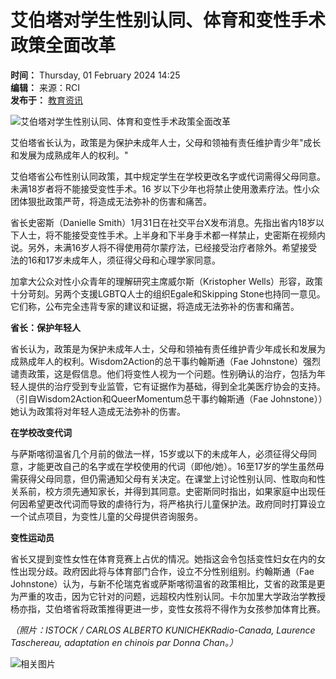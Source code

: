 # 艾伯塔对学生性别认同、体育和变性手术政策全面改革

**时间：** Thursday, 01 February 2024 14:25  
**编辑：** 来源：RCI  
**发布于：** [教育资讯](/index.php/education/educationnews)

![艾伯塔对学生性别认同、体育和变性手术政策全面改革](/media/k2/items/cache/b62846fd1ec54801f7a8228fe7b3cc52_L.jpg)

艾伯塔省长认为，政策是为保护未成年人士，父母和领袖有责任维护青少年"成长和发展为成熟成年人的权利。"

艾伯塔省公布性别认同政策，其中规定学生在学校更改名字或代词需得父母同意。未满18岁者将不能接受变性手术。16 岁以下少年也将禁止使用激素疗法。性小众团体狠批政策严苛，将造成无法弥补的伤害和痛苦。

省长史密斯（Danielle Smith）1月31日在社交平台X发布消息。先指出省内18岁以下人士，将不能接受变性手术。上半身和下半身手术都一样禁止，史密斯在视频内说。另外，未满16岁人将不得使用荷尔蒙疗法，已经接受治疗者除外。希望接受法的16和17岁未成年人，须征得父母和心理学家同意。

加拿大公众对性小众青年的理解研究主席威尔斯（Kristopher Wells）形容，政策十分苛刻。另两个支援LGBTQ人士的组织Egale和Skipping Stone也持同一意见。它们称，公布完全违背专家的建议和证据，将造成无法弥补的伤害和痛苦。

**省长：保护年轻人**

省长认为，政策是为保护未成年人士，父母和领袖有责任维护青少年成长和发展为成熟成年人的权利。Wisdom2Action的总干事约翰斯通（Fae Johnstone）强烈谴责政策，这是假信息。他们将变性人视为一个问题。性别确认的治疗，包括为年轻人提供的治疗受到专业监管，它有证据作为基础，得到全北美医疗协会的支持。（引自Wisdom2Action和QueerMomentum总干事约翰斯通（Fae Johnstone））她认为政策将对年轻人造成无法弥补的伤害。

**在学校改变代词**

与萨斯喀彻温省几个月前的做法一样，15岁或以下的未成年人，必须征得父母同意，才能更改自己的名字或在学校使用的代词（即他/她）。16至17岁的学生虽然毋需获得父母同意，但仍需通知父母有关决定。在课堂上讨论性别认同、性取向和性关系前，校方须先通知家长，并得到其同意。史密斯同时指出，如果家庭中出现任何因希望更改代词而导致的虐待行为，将严格执行儿童保护法。政府同时打算设立一个试点项目，为变性儿童的父母提供咨询服务。

**变性运动员**

省长又提到变性女性在体育竞赛上占优的情况。她指这会令包括变性妇女在内的女性出现分歧。政府因此将与体育部门合作，设立不分性别组别。约翰斯通（Fae Johnstone）认为，与新不伦瑞克省或萨斯喀彻温省的政策相比，艾省的政策是更为严重的攻击，因为它针对的问题，远超校内性别认同。卡尔加里大学政治学教授杨亦指，艾伯塔省将政策推得更进一步，变性女孩将不得作为女孩参加体育比赛。

*（照片：ISTOCK / CARLOS ALBERTO KUNICHEKRadio-Canada, Laurence Taschereau, adaptation en chinois par Donna Chan。）*

![相关图片](/images/672X402-DT.jpg)